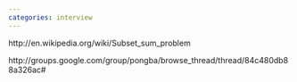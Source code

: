 ```yaml
---
categories: interview
---
```

<p>http://en.wikipedia.org/wiki/Subset_sum_problem</p><p>http://groups.google.com/group/pongba/browse_thread/thread/84c480db88a326ac#&nbsp;</p>